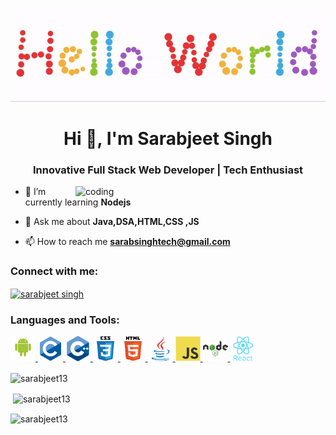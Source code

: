 <p align="center">
  <img src="https://github.com/AkshayAnil1080/AkshayAnil1080/blob/master/readme.gif">
</p>





<h1 align="center">Hi 👋, I'm Sarabjeet Singh</h1>
<h3 align="center">Innovative Full Stack Web Developer | Tech Enthusiast</h3>
<img align="right" alt="coding" width="400" src="https://github.com/user-attachments/assets/f784f450-1d71-42aa-b3f4-dfb07010ff20?raw=true">


- 🌱 I’m currently learning **Nodejs**

- 💬 Ask me about **Java,DSA,HTML,CSS ,JS**

- 📫 How to reach me **sarabsinghtech@gmail.com**

<h3 align="left">Connect with me:</h3>
<p align="left">
<a href="https://linkedin.com/in/sarabjeet singh" target="blank"><img align="center" src="https://raw.githubusercontent.com/rahuldkjain/github-profile-readme-generator/master/src/images/icons/Social/linked-in-alt.svg" alt="sarabjeet singh" height="30" width="40" /></a>
</p>

<h3 align="left">Languages and Tools:</h3>
<p align="left"> <a href="https://developer.android.com" target="_blank" rel="noreferrer"> <img src="https://raw.githubusercontent.com/devicons/devicon/master/icons/android/android-original-wordmark.svg" alt="android" width="40" height="40"/> </a> <a href="https://www.cprogramming.com/" target="_blank" rel="noreferrer"> <img src="https://raw.githubusercontent.com/devicons/devicon/master/icons/c/c-original.svg" alt="c" width="40" height="40"/> </a> <a href="https://www.w3schools.com/cpp/" target="_blank" rel="noreferrer"> <img src="https://raw.githubusercontent.com/devicons/devicon/master/icons/cplusplus/cplusplus-original.svg" alt="cplusplus" width="40" height="40"/> </a> <a href="https://www.w3schools.com/css/" target="_blank" rel="noreferrer"> <img src="https://raw.githubusercontent.com/devicons/devicon/master/icons/css3/css3-original-wordmark.svg" alt="css3" width="40" height="40"/> </a> <a href="https://www.w3.org/html/" target="_blank" rel="noreferrer"> <img src="https://raw.githubusercontent.com/devicons/devicon/master/icons/html5/html5-original-wordmark.svg" alt="html5" width="40" height="40"/> </a> <a href="https://www.java.com" target="_blank" rel="noreferrer"> <img src="https://raw.githubusercontent.com/devicons/devicon/master/icons/java/java-original.svg" alt="java" width="40" height="40"/> </a> <a href="https://developer.mozilla.org/en-US/docs/Web/JavaScript" target="_blank" rel="noreferrer"> <img src="https://raw.githubusercontent.com/devicons/devicon/master/icons/javascript/javascript-original.svg" alt="javascript" width="40" height="40"/> </a> <a href="https://nodejs.org" target="_blank" rel="noreferrer"> <img src="https://raw.githubusercontent.com/devicons/devicon/master/icons/nodejs/nodejs-original-wordmark.svg" alt="nodejs" width="40" height="40"/> </a> <a href="https://reactjs.org/" target="_blank" rel="noreferrer"> <img src="https://raw.githubusercontent.com/devicons/devicon/master/icons/react/react-original-wordmark.svg" alt="react" width="40" height="40"/> </a> </p>

<p><img align="center" src="https://github-readme-stats.vercel.app/api/top-langs?username=sarabjeet13&show_icons=true&locale=en&layout=compact" alt="sarabjeet13" /></p>

<p>&nbsp;<img align="center" src="https://github-readme-stats.vercel.app/api?username=sarabjeet13&show_icons=true&locale=en" alt="sarabjeet13" /></p>

<p><img align="center" src="https://github-readme-streak-stats.herokuapp.com/?user=sarabjeet13&" alt="sarabjeet13" /></p>

